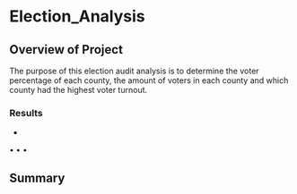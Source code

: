 # Election_Analysis

## Overview of Project
The purpose of this election audit analysis is to determine the voter percentage of each county, the amount of voters in each county and which county had the highest voter turnout.


### Results
*
•
•
•

## Summary